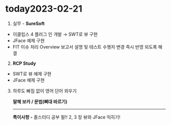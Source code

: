 # today2023-02-21
1. 실무 - **SureSoft**

- 이클립스 4 플러그 인 개발 → SWT로 뷰 구현
- JFace 예제 구현
- FIT 이슈 처리 Overview 보고서 설명 및 테스트 수행자 변경 즉시 반영 되도록 해결

2. **RCP Study**
- SWT로 뷰 예제 구현
- JFace 예제 구현

3. 하루도 빠짐 없이 영어 단어 외우기
    
     **말해 보카 / 문법(뼈대 바르기)**
    
    ---
    
    **특이사항 -** 졸스터디 공부 필!! 2, 3 장 뷰와 JFace 익히기!
